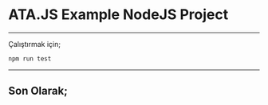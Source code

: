# ATA.JS Example NodeJS Project
---



Çalıştırmak için;


```bash
npm run test
```



---

## Son Olarak;
